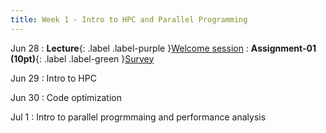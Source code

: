 ```yaml
---
title: Week 1 - Intro to HPC and Parallel Programming
---
```


Jun 28
: **Lecture**{: .label .label-purple }[Welcome session](../_modules/week01/HPC_Lec01_Welcome.pdf)
: **Assignment-01 (10pt)**{: .label .label-green }[Survey](#)

Jun 29
: Intro to HPC

Jun 30
: Code optimization

Jul 1
: Intro to parallel progrmmaing and performance analysis
